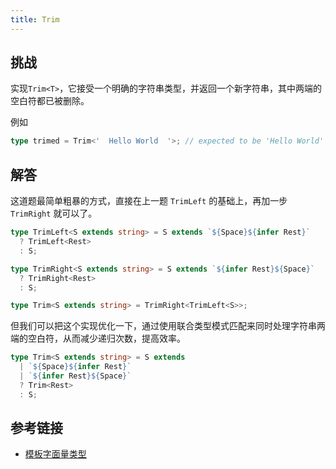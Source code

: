 ```yaml
---
title: Trim
---
```


## 挑战

实现`Trim<T>`，它接受一个明确的字符串类型，并返回一个新字符串，其中两端的空白符都已被删除。

例如

```ts
type trimed = Trim<'  Hello World  '>; // expected to be 'Hello World'
```

## 解答

这道题最简单粗暴的方式，直接在上一题 `TrimLeft` 的基础上，再加一步 `TrimRight` 就可以了。

```ts
type TrimLeft<S extends string> = S extends `${Space}${infer Rest}`
  ? TrimLeft<Rest>
  : S;

type TrimRight<S extends string> = S extends `${infer Rest}${Space}`
  ? TrimRight<Rest>
  : S;

type Trim<S extends string> = TrimRight<TrimLeft<S>>;
```

但我们可以把这个实现优化一下，通过使用联合类型模式匹配来同时处理字符串两端的空白符，从而减少递归次数，提高效率。

```ts
type Trim<S extends string> = S extends
  | `${Space}${infer Rest}`
  | `${infer Rest}${Space}`
  ? Trim<Rest>
  : S;
```

## 参考链接

- [模板字面量类型](https://www.typescriptlang.org/docs/handbook/2/template-literal-types.html)
